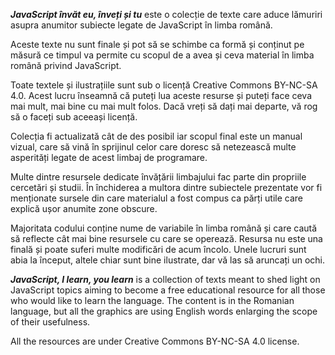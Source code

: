 ***JavaScript învăt eu, înveți și tu*** este o colecție de texte care aduce lămuriri asupra anumitor subiecte legate de JavaScript în limba română.

Aceste texte nu sunt finale și pot să se schimbe ca formă și conținut pe măsură ce timpul va permite cu scopul de a avea și ceva material în limba română privind JavaScript.

Toate textele și ilustrațiile sunt sub o licență Creative Commons BY-NC-SA 4.0. Acest lucru înseamnă că puteți lua aceste resurse și puteți face ceva mai mult, mai bine cu mai mult folos.
Dacă vreți să dați mai departe, vă rog să o faceți sub aceeași licență.

Colecția fi actualizată cât de des posibil iar scopul final este un manual vizual, care să vină în sprijinul celor care doresc să netezească multe asperități legate de acest limbaj de programare.

Multe dintre resursele dedicate învățării limbajului fac parte din propriile cercetări și studii. În închiderea a multora dintre subiectele prezentate vor fi menționate sursele din care materialul a fost compus ca părți utile care explică ușor anumite zone obscure.

Majoritata codului conține nume de variabile în limba română și care caută să reflecte cât mai bine resursele cu care se operează.
Resursa nu este una finală și poate suferi multe modificări de acum încolo. Unele lucruri sunt abia la început, altele chiar sunt bine ilustrate, dar vă las să aruncați un ochi.

***JavaScript, I learn, you learn*** is a collection of texts meant to shed light on JavaScript topics aiming to become a free educational resource for all those who would like to learn the language.
The content is in the Romanian language, but all the graphics are using English words enlarging the scope of their usefulness.

All the resources are under Creative Commons BY-NC-SA 4.0 license.
